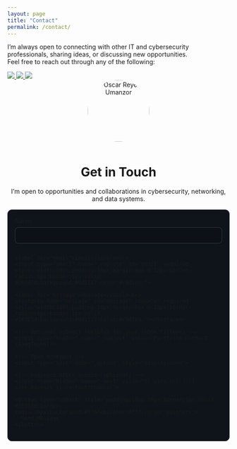 ```yaml
---
layout: page
title: "Contact"
permalink: /contact/
---
```

I’m always open to connecting with other IT and cybersecurity professionals, sharing ideas, or discussing new opportunities.  
Feel free to reach out through any of the following:

<a href="https://linkedin.com/in/oscar-reyes-311a6336b/">
  <img src="https://img.shields.io/badge/-LinkedIn-0072b1?&style=for-the-badge&logo=linkedin&logoColor=white" />
</a>
<a href="https://github.com/Kingtechs">
  <img src="https://img.shields.io/badge/-GitHub-181717?&style=for-the-badge&logo=github&logoColor=white" />
</a>
<a href="mailto:okings27@gmail.com">
  <img src="https://img.shields.io/badge/-Email-D14836?&style=for-the-badge&logo=gmail&logoColor=white" />
</a>

<div style="max-width:720px;margin:0 auto;">

  <div style="text-align:center;margin-bottom:16px;">
    <img src="{{ '/newid.jpg' | relative_url }}" alt="Oscar Reyes Umanzor" width="140" style="border-radius:50%; margin-bottom:12px;">
    <h1>Get in Touch</h1>
    <p>I’m open to opportunities and collaborations in cybersecurity, networking, and data systems.</p>
  </div>

  <!-- Contact Form (Formspree) -->
  <form action="[https://formspree.io/f/your_form_id](https://formspree.io/f/xvgvwpek)" method="POST" style="background:#0f141b;border:1px solid #30363d;border-radius:10px;padding:16px;">
    <label for="name">Name</label><br>
    <input type="text" name="name" id="name" required style="width:100%;padding:10px;margin:6px 0 12px;border-radius:8px;border:1px solid #30363d;background:#0d1117;color:#c9d1d9;">

    <label for="email">Email</label><br>
    <input type="email" name="_replyto" id="email" required style="width:100%;padding:10px;margin:6px 0 12px;border-radius:8px;border:1px solid #30363d;background:#0d1117;color:#c9d1d9;">

    <label for="message">Message</label><br>
    <textarea name="message" id="message" rows="6" required style="width:100%;padding:10px;margin:6px 0 12px;border-radius:8px;border:1px solid #30363d;background:#0d1117;color:#c9d1d9;"></textarea>

    <!-- Optional subject (helpful for your inbox filters) -->
    <input type="hidden" name="_subject" value="Portfolio Contact (KingTechs)">

    <!-- Spam honeypot -->
    <input type="text" name="_gotcha" style="display:none">

    <!-- Redirect after submit (optional) -->
    <input type="hidden" name="_next" value="{{ site.url }}{{ site.baseurl }}/contact/thanks/">

    <button type="submit" style="padding:10px 16px;border:1px solid #30363d;border-radius:8px;background:#1f6feb;color:#fff;cursor:pointer;">
      Send Message
    </button>
  </form>

